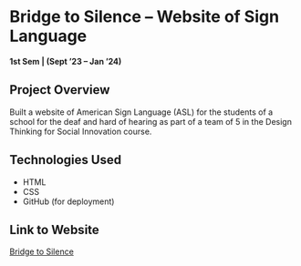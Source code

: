 # Bridge to Silence – Website of Sign Language

**1st Sem | (Sept ’23 – Jan ’24)**

## Project Overview
Built a website of American Sign Language (ASL) for the students of a school for the deaf and hard of hearing as part of a team of 5 in the Design Thinking for Social Innovation course.

## Technologies Used
- HTML
- CSS
- GitHub (for deployment)

## Link to Website
[Bridge to Silence](https://bridgetosilence.github.io/BridgeToSilence/)
